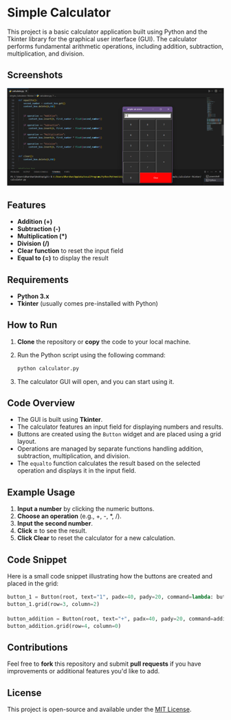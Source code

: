 # Simple Calculator

This project is a basic calculator application built using Python and the Tkinter library for the graphical user interface (GUI). The calculator performs fundamental arithmetic operations, including addition, subtraction, multiplication, and division.

## Screenshots

<p><img src="assets/Screenshot 2024-09-07 223120.png" alt="calculator img"></p>

## Features

- **Addition (+)**
- **Subtraction (-)**
- **Multiplication (*)**
- **Division (/)**
- **Clear function** to reset the input field
- **Equal to (=)** to display the result

## Requirements

- **Python 3.x**
- **Tkinter** (usually comes pre-installed with Python)

## How to Run

1. **Clone** the repository or **copy** the code to your local machine.
2. Run the Python script using the following command:

   ```bash
   python calculator.py
   ```

3. The calculator GUI will open, and you can start using it.

## Code Overview

- The GUI is built using **Tkinter**.
- The calculator features an input field for displaying numbers and results.
- Buttons are created using the `Button` widget and are placed using a grid layout.
- Operations are managed by separate functions handling addition, subtraction, multiplication, and division.
- The `equalto` function calculates the result based on the selected operation and displays it in the input field.

## Example Usage

1. **Input a number** by clicking the numeric buttons.
2. **Choose an operation** (e.g., +, -, *, /).
3. **Input the second number**.
4. **Click =** to see the result.
5. **Click Clear** to reset the calculator for a new calculation.

## Code Snippet

Here is a small code snippet illustrating how the buttons are created and placed in the grid:

```python
button_1 = Button(root, text="1", padx=40, pady=20, command=lambda: button_click(1))
button_1.grid(row=3, column=2)

button_addition = Button(root, text="+", padx=40, pady=20, command=addition)
button_addition.grid(row=4, column=0)
```

## Contributions

Feel free to **fork** this repository and submit **pull requests** if you have improvements or additional features you'd like to add.

## License

This project is open-source and available under the [MIT License](LICENSE).
